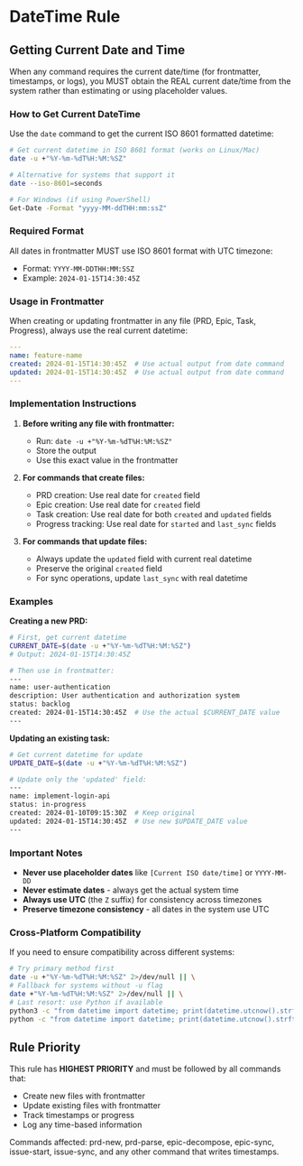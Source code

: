 # DateTime Rule

## Getting Current Date and Time

When any command requires the current date/time (for frontmatter, timestamps, or logs), you MUST obtain the REAL current date/time from the system rather than estimating or using placeholder values.

### How to Get Current DateTime

Use the `date` command to get the current ISO 8601 formatted datetime:

```bash
# Get current datetime in ISO 8601 format (works on Linux/Mac)
date -u +"%Y-%m-%dT%H:%M:%SZ"

# Alternative for systems that support it
date --iso-8601=seconds

# For Windows (if using PowerShell)
Get-Date -Format "yyyy-MM-ddTHH:mm:ssZ"
```

### Required Format

All dates in frontmatter MUST use ISO 8601 format with UTC timezone:
- Format: `YYYY-MM-DDTHH:MM:SSZ`
- Example: `2024-01-15T14:30:45Z`

### Usage in Frontmatter

When creating or updating frontmatter in any file (PRD, Epic, Task, Progress), always use the real current datetime:

```yaml
---
name: feature-name
created: 2024-01-15T14:30:45Z  # Use actual output from date command
updated: 2024-01-15T14:30:45Z  # Use actual output from date command
---
```

### Implementation Instructions

1. **Before writing any file with frontmatter:**
   - Run: `date -u +"%Y-%m-%dT%H:%M:%SZ"`
   - Store the output
   - Use this exact value in the frontmatter

2. **For commands that create files:**
   - PRD creation: Use real date for `created` field
   - Epic creation: Use real date for `created` field
   - Task creation: Use real date for both `created` and `updated` fields
   - Progress tracking: Use real date for `started` and `last_sync` fields

3. **For commands that update files:**
   - Always update the `updated` field with current real datetime
   - Preserve the original `created` field
   - For sync operations, update `last_sync` with real datetime

### Examples

**Creating a new PRD:**
```bash
# First, get current datetime
CURRENT_DATE=$(date -u +"%Y-%m-%dT%H:%M:%SZ")
# Output: 2024-01-15T14:30:45Z

# Then use in frontmatter:
---
name: user-authentication
description: User authentication and authorization system
status: backlog
created: 2024-01-15T14:30:45Z  # Use the actual $CURRENT_DATE value
---
```

**Updating an existing task:**
```bash
# Get current datetime for update
UPDATE_DATE=$(date -u +"%Y-%m-%dT%H:%M:%SZ")

# Update only the 'updated' field:
---
name: implement-login-api
status: in-progress
created: 2024-01-10T09:15:30Z  # Keep original
updated: 2024-01-15T14:30:45Z  # Use new $UPDATE_DATE value
---
```

### Important Notes

- **Never use placeholder dates** like `[Current ISO date/time]` or `YYYY-MM-DD`
- **Never estimate dates** - always get the actual system time
- **Always use UTC** (the `Z` suffix) for consistency across timezones
- **Preserve timezone consistency** - all dates in the system use UTC

### Cross-Platform Compatibility

If you need to ensure compatibility across different systems:

```bash
# Try primary method first
date -u +"%Y-%m-%dT%H:%M:%SZ" 2>/dev/null || \
# Fallback for systems without -u flag
date +"%Y-%m-%dT%H:%M:%SZ" 2>/dev/null || \
# Last resort: use Python if available
python3 -c "from datetime import datetime; print(datetime.utcnow().strftime('%Y-%m-%dT%H:%M:%SZ'))" 2>/dev/null || \
python -c "from datetime import datetime; print(datetime.utcnow().strftime('%Y-%m-%dT%H:%M:%SZ'))" 2>/dev/null
```

## Rule Priority

This rule has **HIGHEST PRIORITY** and must be followed by all commands that:
- Create new files with frontmatter
- Update existing files with frontmatter
- Track timestamps or progress
- Log any time-based information

Commands affected: prd-new, prd-parse, epic-decompose, epic-sync, issue-start, issue-sync, and any other command that writes timestamps.
